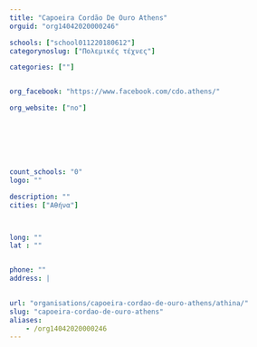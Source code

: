 ```yaml
---
title: "Capoeira Cordão De Ouro Athens"
orguid: "org14042020000246"

schools: ["school011220180612"]
categorynoslug: ["Πολεμικές τέχνες"]

categories: [""]


org_facebook: "https://www.facebook.com/cdo.athens/"

org_website: ["no"]







count_schools: "0"
logo: ""

description: ""
cities: ["Αθήνα"]



long: ""
lat : ""


phone: ""
address: |
    

url: "organisations/capoeira-cordao-de-ouro-athens/athina/"
slug: "capoeira-cordao-de-ouro-athens"
aliases:
    - /org14042020000246
---
```



